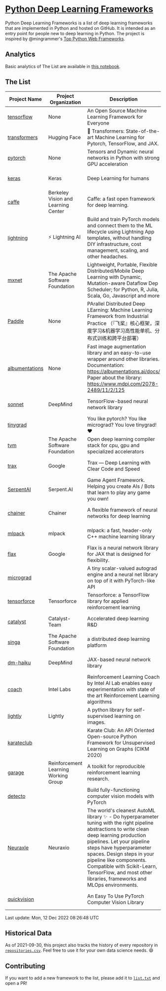 # [Python Deep Learning Frameworks](https://www.github.com/shimst3r/python-deep-learning-frameworks)

Python Deep Learning Frameworks is a list of deep learning frameworks that are implemented in Python and hosted on GitHub. It is intended as an entry point for people new to deep learning in Python. The project is inspired by @mingrammer's [Top Python Web Frameworks](https://github.com/mingrammer/python-web-framework-stars).

## Analytics

Basic analytics of The List are available in [this notebook](./notebooks/development_over_time.ipynb).

## The List

| Project Name | Project Organization | Description | Stars | Forks | Open Issues | Last Commit |
| ------------ | -------------------- | ----------- | ----: | ----: | ----------: | ----------- |
| [tensorflow](https://tensorflow.org) | None | An Open Source Machine Learning Framework for Everyone | 169623 | 87533 | 2379 | 0 day(s) ago |
| [transformers](https://huggingface.co/transformers) | Hugging Face | 🤗 Transformers: State-of-the-art Machine Learning for Pytorch, TensorFlow, and JAX. | 75947 | 17184 | 580 | 0 day(s) ago |
| [pytorch](https://pytorch.org) | None | Tensors and Dynamic neural networks in Python with strong GPU acceleration | 60914 | 16972 | 10789 | 0 day(s) ago |
| [keras](http://keras.io/) | Keras | Deep Learning for humans | 56805 | 19229 | 347 | 0 day(s) ago |
| [caffe](http://caffe.berkeleyvision.org/) | Berkeley Vision and Learning Center | Caffe: a fast open framework for deep learning. | 33015 | 18979 | 1181 | 0 day(s) ago |
| [lightning](https://lightning.ai) | ⚡️ Lightning AI  | Build and train PyTorch models and connect them to the ML lifecycle using Lightning App templates, without handling DIY infrastructure, cost management, scaling, and other headaches. | 20913 | 2667 | 639 | 0 day(s) ago |
| [mxnet](https://mxnet.apache.org) | The Apache Software Foundation | Lightweight, Portable, Flexible Distributed/Mobile Deep Learning with Dynamic, Mutation-aware Dataflow Dep Scheduler; for Python, R, Julia, Scala, Go, Javascript and more | 20183 | 6878 | 1985 | 1 day(s) ago |
| [Paddle](http://www.paddlepaddle.org/) | None | PArallel Distributed Deep LEarning: Machine Learning Framework from Industrial Practice （『飞桨』核心框架，深度学习&机器学习高性能单机、分布式训练和跨平台部署） | 19288 | 4825 | 3074 | 0 day(s) ago |
| [albumentations](https://albumentations.ai) | None | Fast image augmentation library and an easy-to-use wrapper around other libraries. Documentation:  https://albumentations.ai/docs/ Paper about the library: https://www.mdpi.com/2078-2489/11/2/125 | 11291 | 1443 | 327 | 0 day(s) ago |
| [sonnet](https://sonnet.dev/) | DeepMind | TensorFlow-based neural network library | 9461 | 1343 | 33 | 0 day(s) ago |
| [tinygrad](https://github.com/geohot/tinygrad) |  | You like pytorch? You like micrograd? You love tinygrad! ❤️  | 9434 | 839 | 20 | 0 day(s) ago |
| [tvm](https://tvm.apache.org/) | The Apache Software Foundation | Open deep learning compiler stack for cpu, gpu and specialized accelerators | 8858 | 2825 | 559 | 0 day(s) ago |
| [trax](https://github.com/google/trax) | Google | Trax — Deep Learning with Clear Code and Speed | 7206 | 752 | 103 | 2 day(s) ago |
| [SerpentAI](http://serpent.ai) | Serpent.AI | Game Agent Framework. Helping you create AIs / Bots that learn to play any game you own! | 6382 | 757 | 2 | 3 day(s) ago |
| [chainer](https://chainer.org) | Chainer | A flexible framework of neural networks for deep learning | 5750 | 1393 | 12 | 0 day(s) ago |
| [mlpack](https://www.mlpack.org/) | mlpack | mlpack: a fast, header-only C++ machine learning library | 4162 | 1451 | 45 | 1 day(s) ago |
| [flax](https://flax.readthedocs.io) | Google | Flax is a neural network library for JAX that is designed for flexibility. | 3799 | 438 | 137 | 0 day(s) ago |
| [micrograd](https://github.com/karpathy/micrograd) |  | A tiny scalar-valued autograd engine and a neural net library on top of it with PyTorch-like API | 3387 | 307 | 13 | 0 day(s) ago |
| [tensorforce](https://github.com/tensorforce/tensorforce) | Tensorforce | Tensorforce: a TensorFlow library for applied reinforcement learning | 3196 | 538 | 32 | 1 day(s) ago |
| [catalyst](https://catalyst-team.com) | Catalyst-Team | Accelerated deep learning R&D | 3042 | 376 | 8 | 5 day(s) ago |
| [singa](https://github.com/apache/singa) | The Apache Software Foundation | a distributed deep learning platform | 2708 | 879 | 41 | 4 day(s) ago |
| [dm-haiku](https://dm-haiku.readthedocs.io) | DeepMind | JAX-based neural network library | 2276 | 191 | 94 | 1 day(s) ago |
| [coach](https://intellabs.github.io/coach/) | Intel Labs | Reinforcement Learning Coach by Intel AI Lab enables easy experimentation with state of the art Reinforcement Learning algorithms | 2220 | 445 | 90 | 1 day(s) ago |
| [lightly](https://github.com/lightly-ai/lightly) | Lightly | A python library for self-supervised learning on images. | 1962 | 159 | 73 | 0 day(s) ago |
| [karateclub](https://karateclub.readthedocs.io) |  | Karate Club: An API Oriented Open-source Python Framework for Unsupervised Learning on Graphs (CIKM 2020) | 1781 | 226 | 1 | 0 day(s) ago |
| [garage](https://github.com/rlworkgroup/garage) | Reinforcement Learning Working Group | A toolkit for reproducible reinforcement learning research. | 1569 | 278 | 230 | 3 day(s) ago |
| [detecto](https://detecto.readthedocs.io/) |  | Build fully-functioning computer vision models with PyTorch | 572 | 101 | 40 | 4 day(s) ago |
| [Neuraxle](https://www.neuraxle.org/) | Neuraxio | The world's cleanest AutoML library ✨ - Do hyperparameter tuning with the right pipeline abstractions to write clean deep learning production pipelines. Let your pipeline steps have hyperparameter spaces. Design steps in your pipeline like components. Compatible with Scikit-Learn, TensorFlow, and most other libraries, frameworks and MLOps environments. | 552 | 54 | 56 | 7 day(s) ago |
| [quickvision](https://github.com/oke-aditya/quickvision) |  | An Easy To Use PyTorch Computer Vision Library | 50 | 5 | 19 | 34 day(s) ago |

Last update: Mon, 12 Dec 2022 08:26:48 UTC

## Historical Data

As of 2021-09-30, this project also tracks the history of every repository in [`repositories.csv`](./repositories.csv). Feel free to use it for your own data science needs. :smile:

## Contributing

If you want to add a new framework to the list, please add it to [`list.txt`](./python-deep-learning-frameworks/list.txt) and open a PR!